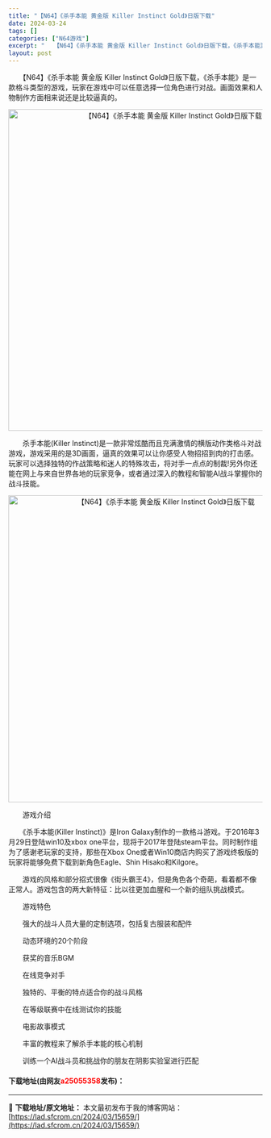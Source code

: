 ```yaml
---
title: "【N64】《杀手本能 黄金版 Killer Instinct Gold》日版下载"
date: 2024-03-24
tags: []
categories: ["N64游戏"]
excerpt: "　　【N64】《杀手本能 黄金版 Killer Instinct Gold》日版下载，《杀手本能》是一款格斗类型的游戏，玩家在游戏中可以任意选择一位角色进行对战。画面效果和人物制作方面相来说还是比较逼真的。 　　杀手本能(Killer Instinct)是一款非常炫酷而且充满激情的横版动作类格斗对战&hellip;"
layout: post
---
```


 <p>　　【N64】《杀手本能 黄金版 Killer Instinct Gold》日版下载，《杀手本能》是一款格斗类型的游戏，玩家在游戏中可以任意选择一位角色进行对战。画面效果和人物制作方面相来说还是比较逼真的。</p> <p align="center"><img align="" border="0" src="https://lad.sfcrom.cn/wp-content/uploads/2024/03/20240324_66003d844dbdb.png" width="638" alt="【N64】《杀手本能 黄金版 Killer Instinct Gold》日版下载" /></p> <p>　　杀手本能(Killer Instinct)是一款非常炫酷而且充满激情的横版动作类格斗对战游戏，游戏采用的是3D画面，逼真的效果可以让你感受人物招招到肉的打击感。玩家可以选择独特的作战策略和迷人的特殊攻击，将对手一点点的制裁!另外你还能在网上与来自世界各地的玩家竞争，或者通过深入的教程和智能AI战斗掌握你的战斗技能。</p> <p align="center"><img align="" border="0" src="https://lad.sfcrom.cn/wp-content/uploads/2024/03/20240324_66003d858850a.png" width="609" alt="【N64】《杀手本能 黄金版 Killer Instinct Gold》日版下载" /></p> <p>　　游戏介绍</p> <p>　　《杀手本能(Killer Instinct)》是Iron Galaxy制作的一款格斗游戏。于2016年3月29日登陆win10及xbox one平台，现将于2017年登陆steam平台。同时制作组为了感谢老玩家的支持，那些在Xbox One或者Win10商店内购买了游戏终极版的玩家将能够免费下载到新角色Eagle、Shin Hisako和Kilgore。</p> <p>　　游戏的风格和部分招式很像《街头霸王4》，但是角色各个奇葩，看着都不像正常人。游戏包含的两大新特征：比以往更加血腥和一个新的组队挑战模式。</p> <p>　　游戏特色</p> <p>　　强大的战斗人员大量的定制选项，包括复古服装和配件</p> <p>　　动态环境的20个阶段</p> <p>　　获奖的音乐BGM</p> <p>　　在线竞争对手</p> <p>　　独特的、平衡的特点适合你的战斗风格</p> <p>　　在等级联赛中在线测试你的技能</p> <p>　　电影故事模式</p> <p>　　丰富的教程来了解杀手本能的核心机制</p> <p>　　训练一个AI战斗员和挑战你的朋友在阴影实验室进行匹配</p> <p><h4>下载地址(由网友<font color="red">a25055358</font>发布)：</h4></p> 

---
📖 **下载地址/原文地址：** 本文最初发布于我的博客网站：[https://lad.sfcrom.cn/2024/03/15659/](https://lad.sfcrom.cn/2024/03/15659/)
